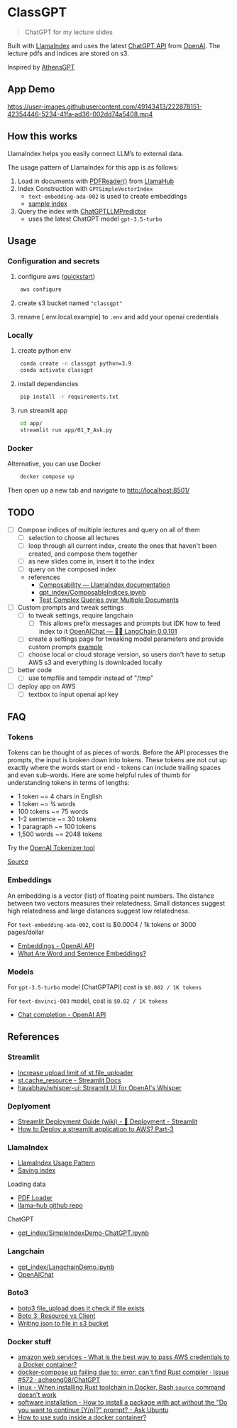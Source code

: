 # ClassGPT

> ChatGPT for my lecture slides

Built with [LlamaIndex](https://github.com/jerryjliu/gpt_index) and uses the latest [ChatGPT API](https://platform.openai.com/docs/guides/chat) from [OpenAI](https://openai.com/). The lecture pdfs and indices are stored on s3.

Inspired by [AthensGPT](http://athensgpt.com/)

## App Demo

https://user-images.githubusercontent.com/49143413/222878151-42354446-5234-41fa-ad36-002dd74a5408.mp4

## How this works

LlamaIndex helps you easily connect LLM’s to external data.

The usage pattern of LlamaIndex for this app is as follows:

1. Load in documents with [PDFReader()](https://llamahub.ai/l/file-pdf) from [LlamaHub](https://llamahub.ai/)
2. Index Construction with `GPTSimpleVectorIndex`
   - `text-embedding-ada-002` is used to create embeddings
   - [sample index](notebooks/index.json)
3. Query the index with [ChatGPTLLMPredictor](https://github.com/jerryjliu/gpt_index/blob/7943157bed3b5a8527ac0f8dbe863ca0a39c22d0/gpt_index/langchain_helpers/chatgpt.py#L15)
   - uses the latest ChatGPT model `gpt-3.5-turbo`

## Usage

### Configuration and secrets

1. configure aws ([quickstart](https://docs.aws.amazon.com/cli/latest/userguide/cli-configure-quickstart.html))

```bash
    aws configure
```

2. create s3 bucket named `"classgpt"`

3. rename [.env.local.example] to `.env` and add your openai credentials

### Locally

1. create python env

```bash
    conda create -n classgpt python=3.9
    conda activate classgpt
```

2. install dependencies

```bash
    pip install -r requirements.txt
```

3. run streamlit app

```bash
    cd app/
    streamlit run app/01_❓_Ask.py
```

### Docker

Alternative, you can use Docker

```bash
    docker compose up
```

Then open up a new tab and navigate to <http://localhost:8501/>

## TODO

- [ ] Compose indices of multiple lectures and query on all of them
  - [ ] selection to choose all lectures
  - [ ] loop through all current index, create the ones that haven't been created, and compose them together
  - [ ] as new slides come in, insert it to the index
  - [ ] query on the composed index
  - references
    - [Composability — LlamaIndex documentation](https://gpt-index.readthedocs.io/en/latest/how_to/composability.html)
    - [gpt_index/ComposableIndices.ipynb](https://github.com/jerryjliu/gpt_index/blob/main/examples/composable_indices/ComposableIndices.ipynb)
    - [Test Complex Queries over Multiple Documents](https://colab.research.google.com/drive/1IJAKd1HIe-LvFRQmd3BCDDIsq6CpOwBj?usp=sharing)
- [ ] Custom prompts and tweak settings
  - [ ] to tweak settings, require langchain
    - [ ] This allows prefix messages and prompts but IDK how to feed index to it [OpenAIChat — 🦜🔗 LangChain 0.0.101](https://langchain.readthedocs.io/en/latest/modules/llms/integrations/openaichat.html)
  - [ ] create a settings page for tweaking model parameters and provide custom prompts [example](https://github.com/hayabhay/whisper-ui)
  - [ ] choose local or cloud storage version, so users don't have to setup AWS s3 and everything is downloaded locally
- [ ] better code
  - [ ] use tempfile and tempdir instead of "/tmp"
- [ ] deploy app on AWS
  - [ ] textbox to input openai api key

## FAQ

### Tokens

Tokens can be thought of as pieces of words. Before the API processes the prompts, the input is broken down into tokens. These tokens are not cut up exactly where the words start or end - tokens can include trailing spaces and even sub-words. Here are some helpful rules of thumb for understanding tokens in terms of lengths:

- 1 token ~= 4 chars in English
- 1 token ~= ¾ words
- 100 tokens ~= 75 words
- 1-2 sentence ~= 30 tokens
- 1 paragraph ~= 100 tokens
- 1,500 words ~= 2048 tokens

Try the [OpenAI Tokenizer tool](https://platform.openai.com/tokenizer)

[Source](https://help.openai.com/en/articles/4936856-what-are-tokens-and-how-to-count-them)

### Embeddings

An embedding is a vector (list) of floating point numbers. The distance between two vectors measures their relatedness. Small distances suggest high relatedness and large distances suggest low relatedness.

For `text-embedding-ada-002`, cost is $0.0004 / 1k tokens or 3000 pages/dollar

- [Embeddings - OpenAI API](https://platform.openai.com/docs/guides/embeddings/use-cases)
- [What Are Word and Sentence Embeddings?](https://txt.cohere.ai/sentence-word-embeddings/)

### Models

For `gpt-3.5-turbo` model (ChatGPTAPI) cost is `$0.002 / 1K tokens`

For `text-davinci-003` model, cost is `$0.02 / 1K tokens`

- [Chat completion - OpenAI API](https://platform.openai.com/docs/guides/chat)

## References

### Streamlit

- [Increase upload limit of st.file_uploader](https://docs.streamlit.io/knowledge-base/deploy/increase-file-uploader-limit-streamlit-cloud)
- [st.cache_resource - Streamlit Docs](https://docs.streamlit.io/library/api-reference/performance/st.cache_resource)
- [hayabhay/whisper-ui: Streamlit UI for OpenAI's Whisper](https://github.com/hayabhay/whisper-ui)

### Deplyoment

- [Streamlit Deployment Guide (wiki) - 🚀 Deployment - Streamlit](https://discuss.streamlit.io/t/streamlit-deployment-guide-wiki/5099)
- [How to Deploy a streamlit application to AWS? Part-3](https://www.youtube.com/watch?v=Jc5GI3v2jtE)

### LlamaIndex

- [LlamaIndex Usage Pattern](https://gpt-index.readthedocs.io/en/latest/guides/usage_pattern.html#)
- [Saving index](https://gpt-index.readthedocs.io/en/latest/guides/usage_pattern.html#optional-save-the-index-for-future-use)

Loading data

- [PDF Loader](https://llamahub.ai/l/file-pdf)
- [llama-hub github repo](https://github.com/emptycrown/llama-hub/tree/main)

ChatGPT

- [gpt_index/SimpleIndexDemo-ChatGPT.ipynb](https://github.com/jerryjliu/gpt_index/blob/main/examples/vector_indices/SimpleIndexDemo-ChatGPT.ipynb)

### Langchain

- [gpt_index/LangchainDemo.ipynb](https://github.com/jerryjliu/gpt_index/blob/main/examples/langchain_demo/LangchainDemo.ipynb)
- [OpenAIChat](https://langchain.readthedocs.io/en/latest/modules/llms/integrations/openaichat.html)

### Boto3

- [boto3 file_upload does it check if file exists](https://stackoverflow.com/questions/44978426/boto3-file-upload-does-it-check-if-file-exists)
- [Boto 3: Resource vs Client](https://www.learnaws.org/2021/02/24/boto3-resource-client/)
- [Writing json to file in s3 bucket](https://stackoverflow.com/questions/46844263/writing-json-to-file-in-s3-bucket)

### Docker stuff

- [amazon web services - What is the best way to pass AWS credentials to a Docker container?](https://stackoverflow.com/questions/36354423/what-is-the-best-way-to-pass-aws-credentials-to-a-docker-container)
- [docker-compose up failing due to: error: can't find Rust compiler · Issue #572 · acheong08/ChatGPT](https://github.com/acheong08/ChatGPT/issues/572)
- [linux - When installing Rust toolchain in Docker, Bash `source` command doesn't work](https://stackoverflow.com/questions/49676490/when-installing-rust-toolchain-in-docker-bash-source-command-doesnt-work)
- [software installation - How to install a package with apt without the "Do you want to continue [Y/n]?" prompt? - Ask Ubuntu](https://askubuntu.com/questions/523962/how-to-install-a-package-with-apt-without-the-do-you-want-to-continue-y-n-p)
- [How to use sudo inside a docker container?](https://stackoverflow.com/questions/25845538/how-to-use-sudo-inside-a-docker-container)
